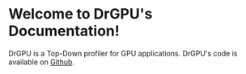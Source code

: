 # Welcome to DrGPU's Documentation!

DrGPU is a Top-Down profiler for GPU applications. DrGPU's code is available on [Github]().

